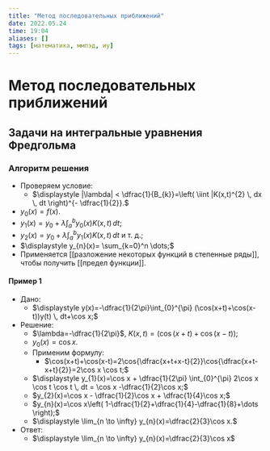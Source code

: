 ```yaml
---
title: "Метод последовательных приближений"
date: 2022.05.24
time: 19:04
aliases: []
tags: [математика, ммпэд, иу]
---
```


# Метод последовательных приближений

## Задачи на интегральные уравнения Фредгольма

### Алгоритм решения

- Проверяем условие:
	- $\displaystyle |\lambda| < \dfrac{1}{B_{k}}=\left( \iint |K(x,t)^{2} \, dx \, dt \right)^{- \dfrac{1}{2}}.$
- $y_{0}(x)=f(x).$
- $\displaystyle y_{1}(x)=y_{0}+\lambda \int_{a}^{b} y_{0}(x) K(x,t) \, dt;$
- $\displaystyle y_{2}(x)=y_{0}+\lambda \int_{a}^{b} y_{1}(x) K(x,t) \, dt$ и т. д.;
- $\displaystyle y_{n}(x)= \sum_{k=0}^n \dots;$
- Применяется [[разложение некоторых функций в степенные ряды]], чтобы получить [[предел функции]].

#### Пример 1

- Дано:
	- $\displaystyle y(x)=-\dfrac{1}{2\pi}\int_{0}^{\pi} (\cos(x+t)+\cos(x-t))y(t) \, dt+\cos x;$
- Решение:
	- $\lambda=-\dfrac{1}{2\pi}$, $K(x,t)=(\cos(x+t)+\cos(x-t));$
	- $y_{0}(x)=\cos x.$
	- Применим формулу:
		- $\cos(x+t)+\cos(x-t)=2\cos{\dfrac{x+t+x-t}{2}}\cos{\dfrac{x+t-x+t}{2}}=2\cos x \cos t;$
	- $\displaystyle y_{1}(x)=\cos x + \dfrac{1}{2\pi} \int_{0}^{\pi} 2\cos x \cos t \cos t \, dt = \cos x -\dfrac{1}{2}\cos x;$
	- $y_{2}(x)=\cos x - \dfrac{1}{2}\cos x + \dfrac{1}{4}\cos x;$
	- $y_{n}(x)=\cos x\left( 1-\dfrac{1}{2}+\dfrac{1}{4}-\dfrac{1}{8}+\dots  \right);$
	- $\displaystyle \lim_{n \to \infty} y_{n}(x)=\dfrac{2}{3}\cos x.$
- Ответ:
	- $\displaystyle \lim_{n \to \infty} y_{n}(x)=\dfrac{2}{3}\cos x$
